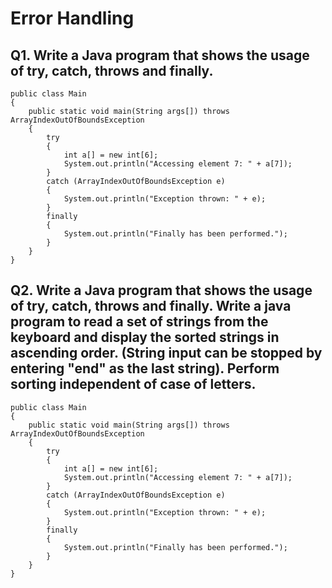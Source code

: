 # Error Handling

## Q1. Write a Java program that shows the usage of try, catch, throws and finally.
```
public class Main
{
    public static void main(String args[]) throws ArrayIndexOutOfBoundsException
    {
        try
        {
            int a[] = new int[6];
            System.out.println("Accessing element 7: " + a[7]);
        }
        catch (ArrayIndexOutOfBoundsException e)
        {
            System.out.println("Exception thrown: " + e);
        }
        finally
        {
            System.out.println("Finally has been performed.");
        }
    }
}
```
## Q2. Write a Java program that shows the usage of try, catch, throws and finally. Write a java program to read a set of strings from the keyboard and display the sorted strings in ascending order. (String input can be stopped by entering "end" as the last string). Perform sorting independent of case of letters.
```
public class Main
{
    public static void main(String args[]) throws ArrayIndexOutOfBoundsException
    {
        try
        {
            int a[] = new int[6];
            System.out.println("Accessing element 7: " + a[7]);
        }
        catch (ArrayIndexOutOfBoundsException e)
        {
            System.out.println("Exception thrown: " + e);
        }
        finally
        {
            System.out.println("Finally has been performed.");
        }
    }
}
```
